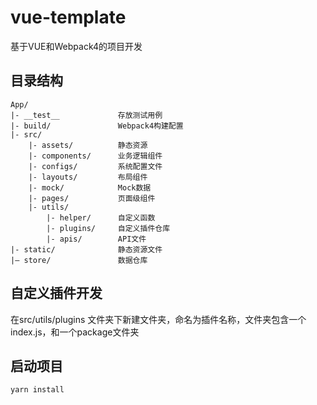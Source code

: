 # vue-template

基于VUE和Webpack4的项目开发

## 目录结构
```
App/
|- __test__             存放测试用例
|- build/               Webpack4构建配置
|- src/                 
    |- assets/          静态资源
    |- components/      业务逻辑组件
    |- configs/         系统配置文件
    |- layouts/         布局组件
    |- mock/            Mock数据
    |- pages/           页面级组件
    |- utils/           
        |- helper/      自定义函数 
        |- plugins/     自定义插件仓库
        |- apis/        API文件
|- static/              静态资源文件
|— store/               数据仓库
```

## 自定义插件开发

在src/utils/plugins 文件夹下新建文件夹，命名为插件名称，文件夹包含一个index.js，和一个package文件夹

## 启动项目

```
yarn install
```
